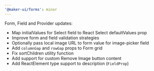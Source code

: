 ```yaml
---
'@maker-ui/forms': minor
---
```


Form, Field and Provider updates:

- Map initialValues for Select field to React Select defaultValues prop
- Improve form and field validation strategies
- Optionally pass local image URL to form value for image-picker field
- Add `columnGap` and `rowGap` props to Form grid
- Fix sortChildren utility function
- Add support for custom Remove Image button content
- Add ReactElement type support to description (`FieldProp`)
